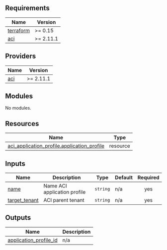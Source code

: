 <!-- BEGIN_TF_DOCS -->
## Requirements

| Name | Version |
|------|---------|
| <a name="requirement_terraform"></a> [terraform](#requirement\_terraform) | >= 0.15 |
| <a name="requirement_aci"></a> [aci](#requirement\_aci) | >= 2.11.1 |

## Providers

| Name | Version |
|------|---------|
| <a name="provider_aci"></a> [aci](#provider\_aci) | >= 2.11.1 |

## Modules

No modules.

## Resources

| Name | Type |
|------|------|
| [aci_application_profile.application_profile](https://registry.terraform.io/providers/ciscodevnet/aci/latest/docs/resources/application_profile) | resource |

## Inputs

| Name | Description | Type | Default | Required |
|------|-------------|------|---------|:--------:|
| <a name="input_name"></a> [name](#input\_name) | Name ACI application profile | `string` | n/a | yes |
| <a name="input_target_tenant"></a> [target\_tenant](#input\_target\_tenant) | ACI parent tenant | `string` | n/a | yes |

## Outputs

| Name | Description |
|------|-------------|
| <a name="output_application_profile_id"></a> [application\_profile\_id](#output\_application\_profile\_id) | n/a |
<!-- END_TF_DOCS -->